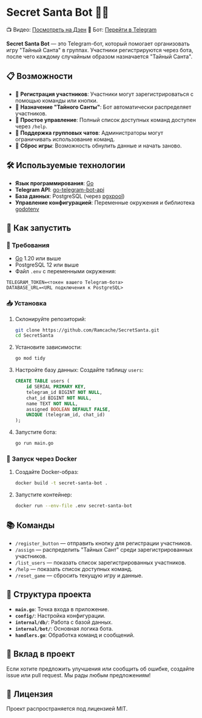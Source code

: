 # Secret Santa Bot 🎅🤖

📺 Видео: [Посмотреть на Дзен](https://dzen.ru/video/watch/675c29dece4101044740671a)
🤖 Бот: [Перейти в Telegram](https://t.me/NotificationsSecret_bot)


**Secret Santa Bot** — это Telegram-бот, который помогает организовать игру "Тайный Санта" в группах. Участники регистрируются через бота, после чего каждому случайным образом назначается "Тайный Санта".

## 📋 Возможности

- 🔹 **Регистрация участников**: Участники могут зарегистрироваться с помощью команды или кнопки.
- 🔹 **Назначение "Тайного Санты"**: Бот автоматически распределяет участников.
- 🔹 **Простое управление**: Полный список доступных команд доступен через `/help`.
- 🔹 **Поддержка групповых чатов**: Администраторы могут ограничивать использование команд.
- 🔹 **Сброс игры**: Возможность обнулить данные и начать заново.

## 🛠 Используемые технологии

- **Язык программирования**: [Go](https://golang.org)
- **Telegram API**: [go-telegram-bot-api](https://github.com/go-telegram-bot-api/telegram-bot-api)
- **База данных**: PostgreSQL (через [pgxpool](https://github.com/jackc/pgx))
- **Управление конфигурацией**: Переменные окружения и библиотека [godotenv](https://github.com/joho/godotenv)

## 🚀 Как запустить

### 🔧 Требования

- [Go](https://golang.org) 1.20 или выше
- PostgreSQL 12 или выше
- Файл `.env` с переменными окружения:

```dotenv
TELEGRAM_TOKEN=<токен вашего Telegram-бота>
DATABASE_URL=<URL подключения к PostgreSQL>
```

### 📥 Установка

1. Склонируйте репозиторий:
   ```bash
   git clone https://github.com/Ramcache/SecretSanta.git
   cd SecretSanta
   ```

2. Установите зависимости:
   ```bash
   go mod tidy
   ```

3. Настройте базу данных:
   Создайте таблицу `users`:
   ```sql
   CREATE TABLE users (
       id SERIAL PRIMARY KEY,
       telegram_id BIGINT NOT NULL,
       chat_id BIGINT NOT NULL,
       name TEXT NOT NULL,
       assigned BOOLEAN DEFAULT FALSE,
       UNIQUE (telegram_id, chat_id)
   );
   ```

4. Запустите бота:
   ```bash
   go run main.go
   ```

### 🐳 Запуск через Docker

1. Создайте Docker-образ:
   ```bash
   docker build -t secret-santa-bot .
   ```

2. Запустите контейнер:
   ```bash
   docker run --env-file .env secret-santa-bot
   ```

## 📚 Команды

- `/register_button` — отправить кнопку для регистрации участников.
- `/assign` — распределить "Тайных Сант" среди зарегистрированных участников.
- `/list_users` — показать список зарегистрированных участников.
- `/help` — показать список доступных команд.
- `/reset_game` — сбросить текущую игру и данные.

## 📂 Структура проекта

- **`main.go`**: Точка входа в приложение.
- **`config/`**: Настройка конфигурации.
- **`internal/db/`**: Работа с базой данных.
- **`internal/bot/`**: Основная логика бота.
- **`handlers.go`**: Обработка команд и сообщений.

## 🤝 Вклад в проект

Если хотите предложить улучшения или сообщить об ошибке, создайте issue или pull request. Мы рады любым предложениям!

## 📄 Лицензия

Проект распространяется под лицензией MIT.
